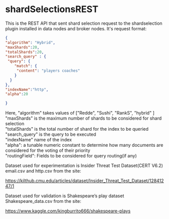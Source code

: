 # shardSelectionsREST
This is the REST API that sent shard selection request to the shardselection plugin installed in data nodes and broker nodes. It's request format:

```json
{
"algorithm": "Hybrid",
"maxShards":20,
"totalShards":20,
"search_query" : {
 "query": {
    "match": {
     "content": "players coaches"
    }
  }
},
"indexName":"http",
"alpha":20

}
```
Here,
"algorithm" takes values of ["Redde", "Sushi", "RankS", "hybrid" ] <br/>
"maxShards" is the maximum number of shards to be considered for shard selection <br/>
"totalShards" is the total number of shard for the index to be queried <br/>
"search_query" is the query to be executed <br/>
"indexName" name of the index </br>
"alpha": a tunable numeric constant to determine how many documents are considered for the voting of their priority <br/>
"routingField": Fields to be considered for query routing(if any)

Dataset used for experimentation is Insider Threat Test Dataset(CERT V6.2) email.csv and http.csv from the site:

https://kilthub.cmu.edu/articles/dataset/Insider_Threat_Test_Dataset/12841247/1



Dataset used for validation is Shakespeare’s play dataset Shakespeare_data.csv from the site:

https://www.kaggle.com/kingburrito666/shakespeare-plays

